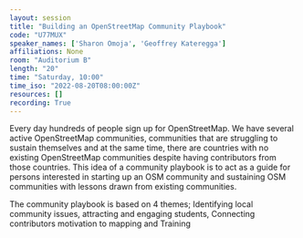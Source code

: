 ```yaml
---
layout: session
title: "Building an OpenStreetMap Community Playbook"
code: "U77MUX"
speaker_names: ['Sharon Omoja', 'Geoffrey Kateregga']
affiliations: None
room: "Auditorium B"
length: "20"
time: "Saturday, 10:00"
time_iso: "2022-08-20T08:00:00Z"
resources: []
recording: True
---
```


Every day hundreds of people sign up for OpenStreetMap. We have several active OpenStreetMap communities, communities that are struggling to sustain themselves and at the same time,  there are countries with no existing OpenStreetMap communities despite having contributors from those countries. 
This idea of a community playbook is to act as a guide for persons interested in starting up an OSM community and sustaining OSM communities with  lessons drawn from existing communities.

The community playbook is based on 4 themes; Identifying local community issues, attracting and engaging students, Connecting contributors motivation to mapping and Training

